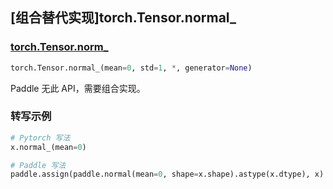 ## [组合替代实现]torch.Tensor.normal_

### [torch.Tensor.norm_](https://pytorch.org/docs/stable/generated/torch.Tensor.normal_.html#torch-tensor-normal)

```python
torch.Tensor.normal_(mean=0, std=1, *, generator=None)
```

Paddle 无此 API，需要组合实现。

### 转写示例

```python
# Pytorch 写法
x.normal_(mean=0)

# Paddle 写法
paddle.assign(paddle.normal(mean=0, shape=x.shape).astype(x.dtype), x)
```
